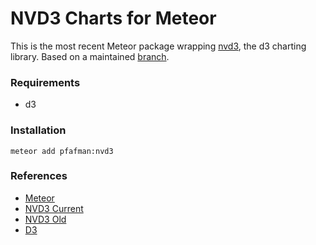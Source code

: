  NVD3 Charts for Meteor
============================

This is the most recent Meteor package wrapping [nvd3](http://nvd3.org), the d3 charting library.  Based on a maintained [branch](http://liquidpele.github.io/nvd3/).

### Requirements
* d3

### Installation

    meteor add pfafman:nvd3

### References

* [Meteor](http://docs.meteor.com/)
* [NVD3 Current](http://liquidpele.github.io/nvd3/)
* [NVD3 Old](http://nvd3.org/)
* [D3](http://d3js.org)
